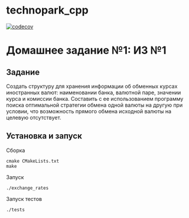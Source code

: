 # technopark_cpp

[![codecov](https://codecov.io/gh/KodKio/technopark_cpp/branch/master/graph/badge.svg?token=WIOT1V91VL)](https://codecov.io/gh/KodKio/technopark_cpp)

# Домашнее задание №1: ИЗ №1

## Задание

Создать структуру для хранения информации об обменных курсах иностранных валют: наименовании банка, валютной паре, значении курса и комиссии банка. Составить с ее использованием программу поиска оптимальной стратегии обмена одной валюты на другую при условии, что возможность прямого обмена исходной валюты на целевую отсутствует.

## Установка и запуск

Сборка

```
cmake CMakeLists.txt
make
```

Запуск

```
./exchange_rates
```


Запуск тестов

```
./tests 
```
